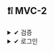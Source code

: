 ## ❗❕ MVC-2

<details>

<summary> ✔ 검증 </summary>
<div markdown="1">

### `BindingResult`
- 스프링이 제공하는 검증 오류를 보고나하는 객체
- 검증 오류가 발생하면 여기에 보관
- `BindinResult`가 있으면 `@ModelAttribute`에 데이터 바인딩 시 오류가 발생해도 컨트롤러가 호출된다
  
### ex) `@ModelAttribute`에 바인딩 시 타입 오류가 발생하면?
- `BindingResult`가 없으면 -> 400오류가 발생하면서 컨트롤러가 호출되고, 오류 페이지로 이동
- `BindingResult`가 있으면 -> 오류정보(FieldError)를 (BindingResult)에 담아서 컨트롤러를 정상호출
  
### 적용하는 방법
- 1️⃣ `@ModelAttribute`의 객체 타입 오류 등으로 바인딩이 실패하는 경우 스프링이 `FieldError`를 생성해서 `BindingResult`에 넣어준다.
- 2️⃣ 개발자가 직접 넣어준다.
- 3️⃣ `Validator` 사용
  
### ❗ 주의
- `BindingResult`는 검증할 대상 바로 다음에 와야함
    - ex) `@ModelAttribute Item item, `바로 다음에 `BindingResult`가 와야한다.
- `BindingResult`는 `Model`에 자동으로 포함된다.
- BindingResult는 인터페이스고, Errors 인터페이스를 상속받고 있다
- BindingResult 대신에 Errors를 사용해도 된다.
- Errors 인터페이스는 단순한 오류 저장과 조회 기능을 제공한다.
- BindingResult는 여기에 더해서 추가적인 기능들을 제공한다. - 주로 많이 사용
  
## 📑 Bean Validation
### Bean Validatoin이란?
- 검증 애노테이션과 여러 인터페이스의 모음
- 이를 구현한 기술중에 일반적으로 사용하는 구현체는 하버네이트 Validator이다.

#### 하버네이트 Validator
- 공식 사이트: http://hibernate.org/validator/
- 공식 메뉴얼: https://docs.jboss.org/jibernate/validator/6.2/reference/en-US/html_single/
- 검증 애노테이션 모음: https://docs/jboss.org/hibernate/validator/6.2/reference/en-US/html_single/#validator-defineconstraints-spec
  
  
### 검증 애노테이션
- `@NotBlank`: 빈값+공백을 허용하지 않는다.
- `@NotNull`:null을 허용하지 않는다.
- `@Range(min= , max= )`: 범위안의 값이어야 한다.
- `@Max()`: 최대()까지만 허용.
  
#### ❕ 참고
-  javax.validation.constraints.NotNull
-  org.hibernate.validator.constraints.Range
-  javax.validation으로 시작하면 특정 구현에 관계없이 제공되는 표준 인터페이스이고, org.hibernate.validator로 시작하면 하버네이트 validator 구현체를 사용할 때만 제공되는 검증 기능이다.

  
### 스프링 MVC Bean Validator 사용
- 스프링 부트가  spring-boot-starter-validation 라이브러리를 넣으면 자동으로 Bean Validator를 인지하고 스프링에 통합
- 스프링 부트는 자동으로 글로벌 Validator로 등록한다.
    - LocalValidatorFactoryBean을 글로벌 Validator로 등록.
    - 이 Validator는 @NotNull 과 같은 애노테이션을 보고 검증을 수행한다.
    - 이렇게 글로벌 Validator가 적용되어 있기 때문에, @Valid, @Validated만 적용하면 된다.
    - 검증 오류가 발생하면, FieldError, ObjectError를 생성해서 BindingResult에 담아준다.
  
### ❗ 주의
- 검증시 @Validated, @Valid 둘 다 사용가능하다.
-  javax.validation.@Valid를 사용하려면 build.gradle 의존관계 추가가 필요하다.
- @Validated는 스프링 전용 검증 애노테이션이고, @Valid는 자바 표준 애노테이션이다.
    - 둘중 아무거나 사용해도 동일하게 작동하지만 @Validated는 내부에 groups라는 기능을 포함하고 있다.

#### 검증순서
- 1. elAttribute 각각의 필드의 타입 변환시도
    - 1. 성공하면 다음으로
    - 2. 실패하면 typeMismatch로 FieldError 추가
- 2. Validator 적용
  
### 동일한 객체를 action에 따라 다르게 검증하는 방법
#### 1️⃣ BeanValidatoin의 groups 기능을 사용
#### 2️⃣ 별도의 모델 객체를 만들어서 사용
  
  
  
</div>
</details>

<details>

<summary> ✔ 로그인 </summary>
<div markdown="1">
  
  <details>
  <summary> 쿠키, 세션 </summary>
  <div markdonw = "2">

   </div>
</details>
  
  <details>
  <summary> 필터, 인터셉터 </summary>
  <div markdonw = "2">

   </div>
</details>
  
</div>
</details>
